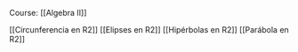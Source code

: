 Course: [[Algebra II]]

[[Circunferencia en R2]]
[[Elipses en R2]]
[[Hipérbolas en R2]]
[[Parábola en R2]]

